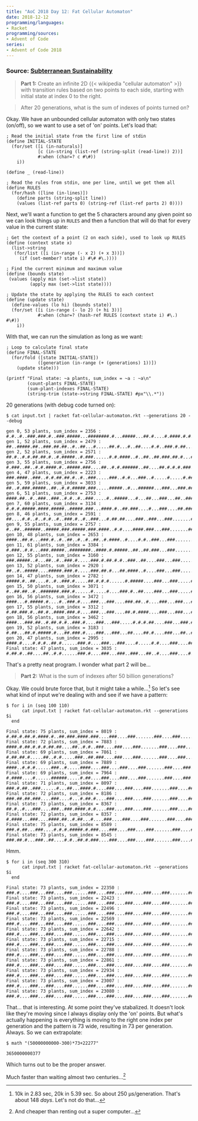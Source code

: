 ```yaml
---
title: "AoC 2018 Day 12: Fat Cellular Automaton"
date: 2018-12-12
programming/languages:
- Racket
programming/sources:
- Advent of Code
series:
- Advent of Code 2018
---
```

### Source: [Subterranean Sustainability](https://adventofcode.com/2018/day/12)

> **Part 1:** Create an infinite 2D {{< wikipedia "cellular automaton" >}} with transition rules based on two points to each side, starting with initial state at index 0 to the right.

> After 20 generations, what is the sum of indexes of points turned on?

<!--more-->

Okay. We have an unbounded cellular automaton with only two states (on/off), so we want to use a set of 'on' points. Let's load that:

```racket
; Read the initial state from the first line of stdin
(define INITIAL-STATE
  (for/set ([i (in-naturals)]
            [c (in-string (list-ref (string-split (read-line)) 2))]
            #:when (char=? c #\#))
    i))

(define _ (read-line))

; Read the rules from stdin, one per line, until we get them all
(define RULES
  (for/hash ([line (in-lines)])
    (define parts (string-split line))
    (values (list-ref parts 0) (string-ref (list-ref parts 2) 0))))
```

Next, we'll want a function to get the 5 characters around any given point so we can look things up in `RULES` and then a function that will do that for every value in the current state:

```racket
; Get the context of a point (2 on each side), used to look up RULES
(define (context state x)
  (list->string
   (for/list ([i (in-range (- x 2) (+ x 3))])
     (if (set-member? state i) #\# #\.))))

; Find the current minimum and maximum value
(define (bounds state)
 (values (apply min (set->list state))
         (apply max (set->list state))))

; Update the state by applying the RULES to each context
(define (update state)
  (define-values (lo hi) (bounds state))
  (for/set ([i (in-range (- lo 2) (+ hi 3))]
            #:when (char=? (hash-ref RULES (context state i) #\.) #\#))
    i))
```

With that, we can run the simulation as long as we want:

```racket
; Loop to calculate final state
(define FINAL-STATE
  (for/fold ([state INITIAL-STATE])
            ([generation (in-range (+ (generations) 1))])
    (update state)))

(printf "Final state: ~a plants, sum_index = ~a : ~a\n"
        (count-plants FINAL-STATE)
        (sum-plant-indexes FINAL-STATE)
        (string-trim (state->string FINAL-STATE) #px"\\.*"))
```

20 generations (with debug code turned on):

```racket
$ cat input.txt | racket fat-cellular-automaton.rkt --generations 20 --debug

gen 0, 53 plants, sum_index = 2356 : #.#..#..###.###.#..###.#####...########.#...#####...##.#....#.####.#.#..#..#.#..###...#..#.#....##
gen 1, 52 plants, sum_index = 2479 : ##..#####.##..###.##.##..#..##...#.....##.#...#..##....#.#..###.#.##...######..##.###.#####..#.....#
gen 2, 52 plants, sum_index = 2571 : ##.#..#.#.##.##.#..#.#####..#.###......#.#.####..#..##..##.###.##.#...#...###....##..#..#####...###
gen 3, 55 plants, sum_index = 2756 : #.###..##..#.#.####.#..#####.###....##..#.#.######..##....##.#.#.#.###...###.....#####.#..##...###
gen 4, 47 plants, sum_index = 2223 : ###.####..###..#.#.##.##.#..#..###.....###..#.#...###..#.....#.....#.###...###.....#..##.##..#...###
gen 5, 59 plants, sum_index = 3033 : ##..#.###.#####..##..#.#.#####.###.....#####..#...######...###...###.###...###...####...#.####...###
gen 6, 51 plants, sum_index = 2753 : ####.##..#..###..###..#.#..#..###.....#..#####...#...##...###...##..###...###...#.##.###.#.##...###
gen 7, 60 plants, sum_index = 3134 : #.#.#.#####.####.#####..#####.###...####.#..##.###....#...###....##.###...###.####...###.##.#...###
gen 8, 46 plants, sum_index = 2591 : ##....#.#..#..#.#..#..###.#..#..###...#.##.##....###..###...###.......###...##..#.##...##.#.#.#...###
gen 9, 55 plants, sum_index = 2757 : #..##..######..#####.###.#####.###.####..#.#....####.###...###.......###....#####.#....#.....#...###
gen 10, 48 plants, sum_index = 2653 : ####..##.#...###.#..#..##..#..#..##..#.####..#....#.#..###...###.......###....#..##.#..###...###...###
gen 11, 61 plants, sum_index = 3384 : #.###..#.#...###.#####..########..####.#.#####..##..##.###...###.......###..####..#.##.###...###...###
gen 12, 55 plants, sum_index = 3160 : ###.#####..#...##..#..###.#.....###.#.##.#.#..###..##....###...###.......####.#.######...###...###...###
gen 13, 52 plants, sum_index = 2920 : ##..#..#####....#####.###.#.....###.##.#...##.####..#....###...###.......#.##.#.#...##...###...###...###
gen 14, 47 plants, sum_index = 2782 : #####.#..##....#..#..###.#.....##.#.#.#......#.#####....###...###.....####.#...#....#...###...###...###
gen 15, 50 plants, sum_index = 3071 : #..##.##..#..#######.###.#......#.....#....###.#..##....###...###.....#.##.#.###..###...###...###...###
gen 16, 56 plants, sum_index = 3472 : ####...#.#####.#....#..###.#....###...###....###.##..#....###...###...####.#.#.####.###...###...###...###
gen 17, 55 plants, sum_index = 3312 : #.##.###.#..##.#..####.###.#....###...###....##.#.####....###...###...#.##...#.#.#..###...###...###...###
gen 18, 56 plants, sum_index = 3462 : ####...###.##..#.##.#.#..###.#....###...###.....#.#.#.##....###...###.####.#.##....##.###...###...###...###
gen 19, 52 plants, sum_index = 3183 : #.##...##.#.#####.#...##.###.#....###...###...##....##.#....###...##..#.##.##.#.......###...###...###...###
gen 20, 47 plants, sum_index = 2995 : ####.#....#.#.#..##.#......###.#....###...###....#.....#.#....###....#####..#.#.#.......###...###...###...###
Final state: 47 plants, sum_index = 3035 : #.##.#..##....##..#.#......###.#....###...###..###...##..#....###....#..####....#.......###...###...###...###
```

That's a pretty neat program. I wonder what part 2 will be...

> **Part 2:** What is the sum of indexes after 50 billion generations?

Okay. We could brute force that, but it might take a while...[^a while] So let's see what kind of input we're dealing with and see if we have a pattern:

```fish
$ for i in (seq 100 110)
      cat input.txt | racket fat-cellular-automaton.rkt --generations $i
  end

Final state: 75 plants, sum_index = 8019 : #.##.#.##.#.####.#..##.###.####.###....###....###.......###....###......###...###........###......###...........###......###....###...###...###.......###...###...###...###
Final state: 72 plants, sum_index = 7883 : ####.#.##.#.#.#.##.##....##..#.#..###....###....###.......###....###......###...###........###......###...........###......###....###...###...###.......###...###...###...###
Final state: 69 plants, sum_index = 7861 : #.##.##.#.....##..#.#.....###..##.###....###....###.......###....###......###...###........###......###...........###......###....###...###...###.......###...###...###...###
Final state: 69 plants, sum_index = 7889 : ####..#.#.#......###..#.....####....###....###....###.......###....###......###...###........###......###...........###......###....###...###...###.......###...###...###...###
Final state: 69 plants, sum_index = 7964 : #.####....#......######.....#.##....###....###....###.......###....###......###...###........###......###...........###......###....###...###...###.......###...###...###...###
Final state: 71 plants, sum_index = 8097 : ###.#.##..###......#...##...####.#....###....###....###.......###....###......###...###........###......###...........###......###....###...###...###.......###...###...###...###
Final state: 72 plants, sum_index = 8186 : ###.##.##.###....###....#...#.##.#....###....###....###.......###....###......###...###........###......###...........###......###....###...###...###.......###...###...###...###
Final state: 73 plants, sum_index = 8367 : ##.#..#...###....###..###.####.#.#....###....###....###.......###....###......###...###........###......###...........###......###....###...###...###.......###...###...###...###
Final state: 72 plants, sum_index = 8357 : #.####...###....####.##..#.##...#....###....###....###.......###....###......###...###........###......###...........###......###....###...###...###.......###...###...###...###
Final state: 75 plants, sum_index = 8589 : ###.#.##...###....#.#.#.#####.#.###....###....###....###.......###....###......###...###........###......###...........###......###....###...###...###.......###...###...###...###
Final state: 73 plants, sum_index = 8545 : ###.##.#...###..##....#.#..##.#.###....###....###....###.......###....###......###...###........###......###...........###......###....###...###...###.......###...###...###...###
```

Hmm.

```fish
$ for i in (seq 300 310)
      cat input.txt | racket fat-cellular-automaton.rkt --generations $i
  end

Final state: 73 plants, sum_index = 22350 : ###.#....###...###....###......###....###....###....###....###.......###....###......###...###........###......###...........###......###....###...###...###.......###...###...###...###
Final state: 73 plants, sum_index = 22423 : ###.#....###...###....###......###....###....###....###....###.......###....###......###...###........###......###...........###......###....###...###...###.......###...###...###...###
Final state: 73 plants, sum_index = 22496 : ###.#....###...###....###......###....###....###....###....###.......###....###......###...###........###......###...........###......###....###...###...###.......###...###...###...###
Final state: 73 plants, sum_index = 22569 : ###.#....###...###....###......###....###....###....###....###.......###....###......###...###........###......###...........###......###....###...###...###.......###...###...###...###
Final state: 73 plants, sum_index = 22642 : ###.#....###...###....###......###....###....###....###....###.......###....###......###...###........###......###...........###......###....###...###...###.......###...###...###...###
Final state: 73 plants, sum_index = 22715 : ###.#....###...###....###......###....###....###....###....###.......###....###......###...###........###......###...........###......###....###...###...###.......###...###...###...###
Final state: 73 plants, sum_index = 22788 : ###.#....###...###....###......###....###....###....###....###.......###....###......###...###........###......###...........###......###....###...###...###.......###...###...###...###
Final state: 73 plants, sum_index = 22861 : ###.#....###...###....###......###....###....###....###....###.......###....###......###...###........###......###...........###......###....###...###...###.......###...###...###...###
Final state: 73 plants, sum_index = 22934 : ###.#....###...###....###......###....###....###....###....###.......###....###......###...###........###......###...........###......###....###...###...###.......###...###...###...###
Final state: 73 plants, sum_index = 23007 : ###.#....###...###....###......###....###....###....###....###.......###....###......###...###........###......###...........###......###....###...###...###.......###...###...###...###
Final state: 73 plants, sum_index = 23080 : ###.#....###...###....###......###....###....###....###....###.......###....###......###...###........###......###...........###......###....###...###...###.......###...###...###...###
```

That... that is interesting. At some point they've stabalized. It doesn't look like they're moving since I always display only the 'on' points. But what's actually happening is everything is moving to the right one index per generation and the pattern is 73 wide, resulting in 73 per generation. Always. So we can extrapolate:

```fish
$ math "(50000000000-300)*73+22277"

3650000000377
```

Which turns out to be the proper answer.

Much faster than waiting almost two centuries...[^cheaper]

[^a while]: 10k in 2.83 sec, 20k in 5.39 sec. So about 250 µs/generation. That's about 148 *days*. Let's not do that...
[^cheaper]: And cheaper than renting out a super computer...

